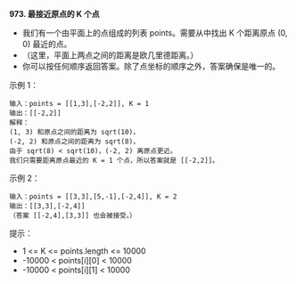 **973. 最接近原点的 K 个点**
- 我们有一个由平面上的点组成的列表 points。需要从中找出 K 个距离原点 (0, 0) 最近的点。 
- （这里，平面上两点之间的距离是欧几里德距离。）
- 你可以按任何顺序返回答案。除了点坐标的顺序之外，答案确保是唯一的。

示例 1：
```
输入：points = [[1,3],[-2,2]], K = 1
输出：[[-2,2]]
解释： 
(1, 3) 和原点之间的距离为 sqrt(10)，
(-2, 2) 和原点之间的距离为 sqrt(8)，
由于 sqrt(8) < sqrt(10)，(-2, 2) 离原点更近。
我们只需要距离原点最近的 K = 1 个点，所以答案就是 [[-2,2]]。
```
示例 2：
```
输入：points = [[3,3],[5,-1],[-2,4]], K = 2
输出：[[3,3],[-2,4]]
（答案 [[-2,4],[3,3]] 也会被接受。）
``` 
提示：
- 1 <= K <= points.length <= 10000
- -10000 < points[i][0] < 10000
- -10000 < points[i][1] < 10000